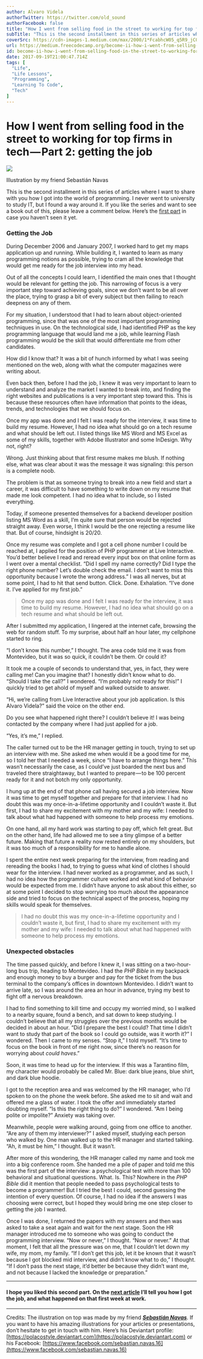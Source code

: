 ```yaml
---
author: Alvaro Videla
authorTwitter: https://twitter.com/old_sound
authorFacebook: false
title: "How I went from selling food in the street to working for top firms in tech — Part 2: getting the job"
subTitle: "This is the second installment in this series of articles where I want to share with you how I got into the world of programming. I never..."
coverSrc: https://cdn-images-1.medium.com/max/2000/1*FcabhcW05_q5R9_jC0U1aw.jpeg
url: https://medium.freecodecamp.org/become-ii-how-i-went-from-selling-food-in-the-street-to-working-for-top-firms-in-tech-5da51d788ea9
id: become-ii-how-i-went-from-selling-food-in-the-street-to-working-for-top-firms-in-tech-5da51d788ea9
date: 2017-09-19T21:00:47.714Z
tags: [
  "Life",
  "Life Lessons",
  "Programming",
  "Learning To Code",
  "Tech"
]
---
```

# How I went from selling food in the street to working for top firms in tech — Part 2: getting the job







![](https://cdn-images-1.medium.com/max/2000/1*FcabhcW05_q5R9_jC0U1aw.jpeg)

Illustration by my friend Sebastián Navas







This is the second installment in this series of articles where I want to share with you how I got into the world of programming. I never went to university to study IT, but I found a way around it. If you like the series and want to see a book out of this, please leave a comment below. Here’s the [first part](https://medium.com/@old_sound/become-how-i-went-from-selling-food-in-the-street-to-working-for-top-firms-in-tech-6aa61a2d0629) in case you haven’t seen it yet.

### Getting the Job

During December 2006 and January 2007, I worked hard to get my maps application up and running. While building it, I wanted to learn as many programming notions as possible, trying to cram all the knowledge that would get me ready for the job interview into my head.

Out of all the concepts I could learn, I identified the main ones that I thought would be relevant for getting the job. This narrowing of focus is a very important step toward achieving goals, since we don’t want to be all over the place, trying to grasp a bit of every subject but then failing to reach deepness on any of them.

For my situation, I understood that I had to learn about object-oriented programming, since that was one of the most important programming techniques in use. On the technological side, I had identified PHP as the key programming language that would land me a job, while learning Flash programming would be the skill that would differentiate me from other candidates.

How did I know that? It was a bit of hunch informed by what I was seeing mentioned on the web, along with what the computer magazines were writing about.

Even back then, before I had the job, I knew it was very important to learn to understand and analyze the market I wanted to break into, and finding the right websites and publications is a very important step toward this. This is because these resources often have information that points to the ideas, trends, and technologies that we should focus on.

Once my app was done and I felt I was ready for the interview, it was time to build my resume. However, I had no idea what should go on a tech resume and what should be left out. I listed things like MS Word and MS Excel as some of my skills, together with Adobe Illustrator and some InDesign. Why not, right?

Wrong. Just thinking about that first resume makes me blush. If nothing else, what was clear about it was the message it was signaling: this person is a complete noob.

The problem is that as someone trying to break into a new field and start a career, it was difficult to have something to write down on my resume that made me look competent. I had no idea what to include, so I listed everything.

Today, if someone presented themselves for a backend developer position listing MS Word as a skill, I’m quite sure that person would be rejected straight away. Even worse, I think I would be the one rejecting a resume like that. But of course, hindsight is 20/20.

Once my resume was complete and I got a cell phone number I could be reached at, I applied for the position of PHP programmer at Live Interactive. You’d better believe I read and reread every input box on that online form as I went over a mental checklist. “Did I spell my name correctly? Did I type the right phone number? Let’s double check the email. I don’t want to miss this opportunity because I wrote the wrong address.” I was all nerves, but at some point, I had to hit that send button. Click. Done. Exhalation. “I’ve done it. I’ve applied for my first job.”

> Once my app was done and I felt I was ready for the interview, it was time to build my resume. However, I had no idea what should go on a tech resume and what should be left out.

After I submitted my application, I lingered at the internet cafe, browsing the web for random stuff. To my surprise, about half an hour later, my cellphone started to ring.

“I don’t know this number,” I thought. The area code told me it was from Montevideo, but it was so quick, it couldn’t be them. Or could it?

It took me a couple of seconds to understand that, yes, in fact, they were calling me! Can you imagine that? I honestly didn’t know what to do. “Should I take the call?” I wondered. “I’m probably not ready for this!” I quickly tried to get ahold of myself and walked outside to answer.

“Hi, we’re calling from Live Interactive about your job application. Is this Alvaro Videla?” said the voice on the other end.

Do you see what happened right there? I couldn’t believe it! I was being contacted by the company where I had just applied for a job.

“Yes, it’s me,” I replied.

The caller turned out to be the HR manager getting in touch, trying to set up an interview with me. She asked me when would it be a good time for me, so I told her that I needed a week, since “I have to arrange things here.” This wasn’t necessarily the case, as I could’ve just boarded the next bus and traveled there straightaway, but I wanted to prepare — to be 100 percent ready for it and not botch my only opportunity.

I hung up at the end of that phone call having secured a job interview. Now it was time to get myself together and prepare for that interview. I had no doubt this was my once-in-a-lifetime opportunity and I couldn’t waste it. But first, I had to share my excitement with my mother and my wife: I needed to talk about what had happened with someone to help process my emotions.

On one hand, all my hard work was starting to pay off, which felt great. But on the other hand, life had allowed me to see a tiny glimpse of a better future. Making that future a reality now rested entirely on my shoulders, but it was too much of a responsibility for me to handle alone.

I spent the entire next week preparing for the interview, from reading and rereading the books I had, to trying to guess what kind of clothes I should wear for the interview. I had never worked as a programmer, and as such, I had no idea how the programmer culture worked and what kind of behavior would be expected from me. I didn’t have anyone to ask about this either, so at some point I decided to stop worrying too much about the appearance side and tried to focus on the technical aspect of the process, hoping my skills would speak for themselves.

> I had no doubt this was my once-in-a-lifetime opportunity and I couldn’t waste it, but first, I had to share my excitement with my mother and my wife: I needed to talk about what had happened with someone to help process my emotions.

### Unexpected obstacles

The time passed quickly, and before I knew it, I was sitting on a two-hour-long bus trip, heading to Montevideo. I had the _PHP Bible_ in my backpack and enough money to buy a burger and pay for the ticket from the bus terminal to the company’s offices in downtown Montevideo. I didn’t want to arrive late, so I was around the area an hour in advance, trying my best to fight off a nervous breakdown.

I had to find something to kill time and occupy my worried mind, so I walked to a nearby square, found a bench, and sat down to keep studying. I couldn’t believe that all my struggles over the previous months would be decided in about an hour. “Did I prepare the best I could? That time I didn’t want to study that part of the book so I could go outside, was it worth it?” I wondered. Then I came to my senses. “Stop it,” I told myself. “It’s time to focus on the book in front of me right now, since there’s no reason for worrying about _could haves_.”

Soon, it was time to head up for the interview. If this was a Tarantino film, my character would probably be called Mr. Blue: dark blue jeans, blue shirt, and dark blue hoodie.

I got to the reception area and was welcomed by the HR manager, who I’d spoken to on the phone the week before. She asked me to sit and wait and offered me a glass of water. I took the offer and immediately started doubting myself. “Is this the right thing to do?” I wondered. “Am I being polite or impolite?” Anxiety was taking over.

Meanwhile, people were walking around, going from one office to another. “Are any of them my interviewer?” I asked myself, studying each person who walked by. One man walked up to the HR manager and started talking. “Ah, it must be him,” I thought. But it wasn’t.

After more of this wondering, the HR manager called my name and took me into a big conference room. She handed me a pile of paper and told me this was the first part of the interview: a psychological test with more than 100 behavioral and situational questions. What. Is. This? Nowhere in the _PHP Bible_ did it mention that people needed to pass psychological tests to become a programmer! But I tried the best I could, second guessing the intention of every question. Of course, I had no idea if the answers I was choosing were correct, but I hoped they would bring me one step closer to getting the job I wanted.

Once I was done, I returned the papers with my answers and then was asked to take a seat again and wait for the next stage. Soon the HR manager introduced me to someone who was going to conduct the programming interview. “Now or never,” I thought. “Now or never.” At that moment, I felt that all the pressure was on me, that I couldn’t let down my wife, my mom, my family. “If I don’t get this job, let it be known that it wasn’t because I got blocked mid interview, and didn’t know what to do,” I thought. “If I don’t pass the next stage, it’d better be because they didn’t want me, and not because I lacked the knowledge or preparation.”











* * *







#### I hope you liked this second part. On the [next article](https://medium.com/@old_sound/how-i-went-from-selling-food-in-the-street-to-working-for-top-firms-in-tech-part-3-first-week-on-9b4486eb02ee) I’ll tell you how I got the job, and what happened on that first week at work.











* * *







Credits: The illustration on top was made by my friend [**_Sebastián Navas_**](https://twitter.com/SebastianNavasF). If you want to have his amazing illustrations for your articles or presentations, don’t hesitate to get in touch with him. Here’s his Deviantart profile: [https://polacostyle.deviantart.com](https://polacostyle.deviantart.com) or his Facebook: [https://www.facebook.com/sebastian.navas.16](https://www.facebook.com/sebastian.navas.16)








